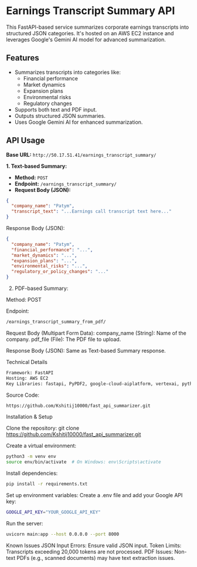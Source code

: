 # Earnings Transcript Summary API

This FastAPI-based service summarizes corporate earnings transcripts into structured JSON categories. It's hosted on an AWS EC2 instance and leverages Google's Gemini AI model for advanced summarization.

## Features

* Summarizes transcripts into categories like:
    * Financial performance
    * Market dynamics
    * Expansion plans
    * Environmental risks
    * Regulatory changes
* Supports both text and PDF input.
* Outputs structured JSON summaries.
* Uses Google Gemini AI for enhanced summarization.

## API Usage

**Base URL:** `http://50.17.51.41/earnings_transcript_summary/`

**1. Text-based Summary:**

* **Method:** `POST`
* **Endpoint:** `/earnings_transcript_summary/`
* **Request Body (JSON):**
```json
{
  "company_name": "Patym",
  "transcript_text": "...Earnings call transcript text here..."
}
```

Response Body (JSON):
```json
{
  "company_name": "Patym",
  "financial_performance": "...",
  "market_dynamics": "...",
  "expansion_plans": "...",
  "environmental_risks": "...",
  "regulatory_or_policy_changes": "..."
}
```
2. PDF-based Summary:

Method: POST

Endpoint: 
```bash
/earnings_transcript_summary_from_pdf/
```

Request Body (Multipart Form Data):
company_name (String): Name of the company.
pdf_file (File): The PDF file to upload.

Response Body (JSON): Same as Text-based Summary response.

Technical Details

```bash
Framework: FastAPI
Hosting: AWS EC2
Key Libraries: fastapi, PyPDF2, google-cloud-aiplatform, vertexai, python-dotenv
```

Source Code: 
```bash
https://github.com/Kshitij10000/fast_api_summarizer.git
```

Installation & Setup

Clone the repository:
git clone https://github.com/Kshitij10000/fast_api_summarizer.git



Create a virtual environment:
```bash
python3 -m venv env 
source env/bin/activate  # On Windows: env\Scripts\activate
```

Install dependencies:
```bash
pip install -r requirements.txt
```

Set up environment variables: Create a .env file and add your Google API key:
```bash 
GOOGLE_API_KEY="YOUR_GOOGLE_API_KEY"
```


Run the server:
```bash
uvicorn main:app --host 0.0.0.0 --port 8000
```

Known Issues
JSON Input Errors: Ensure valid JSON input.
Token Limits: Transcripts exceeding 20,000 tokens are not processed.
PDF Issues: Non-text PDFs (e.g., scanned documents) may have text extraction issues.


